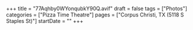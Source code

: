 +++
title = "77Aqhby0WYonqubkY90Q.avif"
draft = false
tags = ["Photos"]
categories = ["Pizza Time Theatre"]
pages = ["Corpus Christi, TX (5118 S Staples St)"]
startDate = ""
+++
